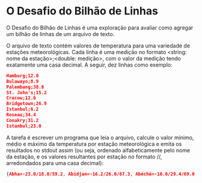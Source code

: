 # O Desafio do Bilhão de Linhas

O Desafio do Bilhão de Linhas é uma exploração para avaliar como agregar um bilhão de linhas de um arquivo de texto.

O arquivo de texto contém valores de temperatura para uma variedade de estações meteorológicas.
Cada linha é uma medição no formato <string: nome da estação>;<double: medição>, com o valor da medição tendo exatamente uma casa decimal.
A seguir, dez linhas como exemplo:

```json
Hamburg;12.0
Bulawayo;8.9
Palembang;38.8
St. John's;15.2
Cracow;12.6
Bridgetown;26.9
Istanbul;6.2
Roseau;34.4
Conakry;31.2
Istanbul;23.0
```

A tarefa é escrever um programa que leia o arquivo, calcule o valor mínimo, médio e máximo da temperatura por estação meteorológica e emita os resultados no stdout assim
(ou seja, ordenado alfabeticamente pelo nome da estação, e os valores resultantes por estação no formato <min>/<mean>/<max>, arredondados para uma casa decimal):

```json
{Abha=-23.0/18.0/59.2, Abidjan=-16.2/26.0/67.3, Abéché=-10.0/29.4/69.0, Accra=-10.1/26.4/66.4, Addis Ababa=-23.7/16.0/67.0, Adelaide=-27.8/17.3/58.5, ...}
```